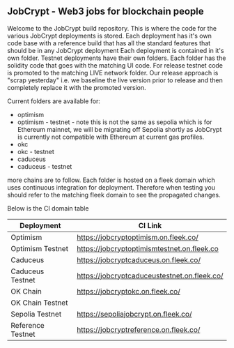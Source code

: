 ## JobCrypt - Web3 jobs for blockchain people
Welcome to the JobCrypt build repository. This is where the code for the various JobCrypt deployments is stored. 
Each deployment has it's own code base with a reference build that has all the standard features that should be in any JobCrypt deployment
Each deployment is contained in it's own folder. Testnet deployments have their own folders. Each folder has the solidity code that goes with 
the matching UI code. 
For release testnet code is promoted to the matching LIVE network folder. Our release approach is "scrap yesterday" i.e. we baseline the live version prior to release and then completely replace it with the promoted version. 

Current folders are available for: 

 - optimism 
 - optimism - testnet - note this is not the same as sepolia which is for Ethereum mainnet, we will be migrating off Sepolia shortly as JobCrypt is currently not compatible with Ethereum at current gas profiles. 
 - okc 
 - okc - testnet 
 - caduceus 
 - caduceus - testnet 
 
 more chains are to follow. 
 Each folder is hosted on a fleek domain which uses continuous integration for deployment. Therefore when testing you should refer to the matching fleek domain to see
 the propagated changes. 
 
 Below is the CI domain table
 
 |Deployment | CI Link | 
 |------------|-----------|
 | Optimism 			| https://jobcryptoptimism.on.fleek.co/ |
 | Optimism Testnet 	| https://jobcryptoptimismtestnet.on.fleek.co  | 
 | Caduceus 			| https://jobcryptcaduceus.on.fleek.co/ |
 | Caduceus Testnet 	| https://jobcryptcaduceustestnet.on.fleek.co/ |
 | OK Chain 			| https://jobcryptokc.on.fleek.co/ | 
 | OK Chain Testnet 	| | 
 | Sepolia Testnet 		| https://sepoliajobcrypt.on.fleek.co/ | 
 | Reference Testnet 	| https://jobcryptreference.on.fleek.co/ | 
